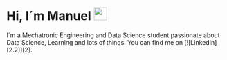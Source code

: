 # Hi, I´m Manuel <img src="https://raw.githubusercontent.com/MartinHeinz/MartinHeinz/master/wave.gif" width="30px">
I´m a Mechatronic Engineering and Data Science student passionate about Data Science, Learning and lots of things. You can find me on [![LinkedIn][2.2]][2].

